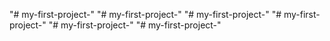 "# my-first-project-" 
"# my-first-project-" 
"# my-first-project-" 
"# my-first-project-" 
"# my-first-project-" 
"# my-first-project-" 

